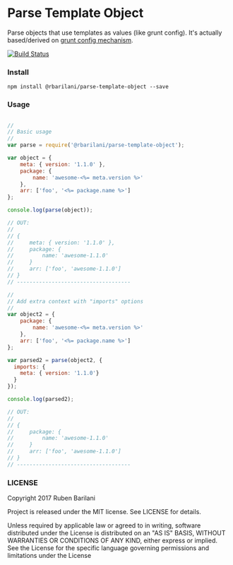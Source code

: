# Parse Template Object

Parse objects that use templates as values (like grunt config).
It's actually based/derived on [grunt config mechanism](https://github.com/gruntjs/grunt).

[![Build Status](https://travis-ci.org/rbarilani/parse-template-object.svg?branch=master)](https://travis-ci.org/rbarilani/parse-template-object)

### Install

```
npm install @rbarilani/parse-template-object --save
```

### Usage

```javascript

//
// Basic usage
//
var parse = require('@rbarilani/parse-template-object');

var object = {
    meta: { version: '1.1.0' },
    package: {
        name: 'awesome-<%= meta.version %>'
    },
    arr: ['foo', '<%= package.name %>']
};

console.log(parse(object));

// OUT:
//
// {
//     meta: { version: '1.1.0' },
//     package: {
//         name: 'awesome-1.1.0'
//     }
//     arr: ['foo', 'awesome-1.1.0']
// }
// ------------------------------------

//
// Add extra context with "imports" options
//
var object2 = {
    package: {
        name: 'awesome-<%= meta.version %>'
    },
    arr: ['foo', '<%= package.name %>']
};

var parsed2 = parse(object2, {
  imports: {
    meta: { version: '1.1.0'}
  }
});

console.log(parsed2);

// OUT:
//
// {
//     package: {
//         name: 'awesome-1.1.0'
//     }
//     arr: ['foo', 'awesome-1.1.0']
// }
// ------------------------------------
```

### LICENSE

Copyright 2017 Ruben Barilani

Project is released under the MIT license. See LICENSE for details.

Unless required by applicable law or agreed to in writing, software distributed under the License is distributed on an "AS IS" BASIS, WITHOUT WARRANTIES OR CONDITIONS OF ANY KIND, either express or implied. See the License for the specific language governing permissions and limitations under the License
